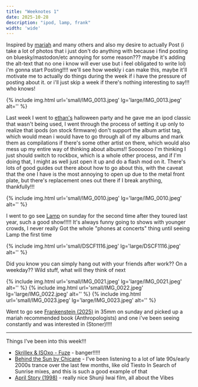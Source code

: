 ```yaml
---
title: "Weeknotes 1"
date: 2025-10-28
description: "ipod, lamp, frank"
width: 'wide'
---
```


Inspired by [mariah](https://mariah.bearblog.dev/blog/) and many others and also my desire to actually Post (i take a lot of photos that i just don't do anything with because i find posting on bluesky/mastodon/etc annoying for some reason??? maybe it's adding the alt-text that no one i know will ever use but i feel obligated to write lol) i'm gonna start Posting!!!! we'll see how weekly i can make this, maybe it'll motivate me to actually do things during the week if i have the pressure of posting about it. or i'll just skip a week if there's nothing interesting to say!!! who knows!

{% include img.html url='small/IMG_0013.jpeg' lg='large/IMG_0013.jpeg' alt='' %}

Last week I went to [ethan's](https://wickedlyethan.com/) halloween party and he gave me an ipod classic that wasn't being used, I went through the process of setting it up only to realize that ipods (on stock firmware) don't support the album artist tag, which would mean i would have to go through all of my albums and mark them as compilations if there's some other artist on there, which would also mess up my entire way of thinking about albums!! Sooooooo I'm thinking I just should switch to rockbox, which is a whole other process, and if I'm doing that, I might as well just open it up and do a flash mod on it. There's lots of good guides out there about how to go about this, with the caveat that the one I have is the most annoying to open up due to the metal front plate, but there's replacement ones out there if I break anything, thankfully!!!

{% include img.html url='small/IMG_0010.jpeg' lg='large/IMG_0010.jpeg' alt='' %}

I went to go see [Lamp](https://www.youtube.com/watch?v=ELSAPf-z9VI) on sunday for the second time after they toured last year, such a good show!!!!! It's always funny going to shows with younger crowds, I never really Got the whole "phones at concerts" thing until seeing Lamp the first time

{% include img.html url='small/DSCF1116.jpeg' lg='large/DSCF1116.jpeg' alt='' %}

Did you know you can simply hang out with your friends after work?? On a weekday?? Wild stuff, what will they think of next

<div class="img-block">
{% include img.html url='small/IMG_0021.jpeg' lg='large/IMG_0021.jpeg' alt='' %}
{% include img.html url='small/IMG_0022.jpeg' lg='large/IMG_0022.jpeg' alt='' %}
{% include img.html url='small/IMG_0023.jpeg' lg='large/IMG_0023.jpeg' alt='' %}
</div>

Went to go see [Frankenstein (2025)](https://letterboxd.com/nathanwentworth/film/frankenstein-2025/) in 35mm on sunday and picked up a mariah recommended book (Anthropologists) and one i've been seeing constantly and was interested in (Stoner)!!!!

--- 

Things I've been into this week!!!

- [Skrillex & ISOxo - Fuze](https://www.youtube.com/watch?v=qinR_BFupcU) - banger!!!!!
- [Behind the Sun by Chicane](https://www.youtube.com/watch?v=clkFdO-YPrw) - I've been listening to a lot of late 90s/early 2000s trance over the last few months, like old Tiesto In Search of Sunrise mixes, and this is such a good example of that
- [April Story (1998)](https://www.youtube.com/watch?v=_j3_bOt39bo) - really nice Shunji Iwai film, all about the Vibes
